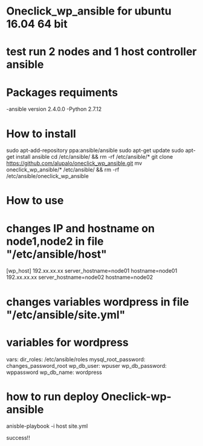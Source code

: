 # Oneclick_wp_ansible for ubuntu 16.04 64 bit
# test run 2 nodes and 1 host controller ansible

# Packages requiments
-ansible version 2.4.0.0
-Python 2.7.12

# How to install 
sudo apt-add-repository ppa:ansible/ansible
sudo apt-get update
sudo apt-get install ansible
cd /etc/ansible/ && rm -rf /etc/ansible/*
git clone https://github.com/alupalo/oneclick_wp_ansible.git 
mv oneclick_wp_ansible/* /etc/ansible/ && rm -rf /etc/ansible/oneclick_wp_ansible

# How to use
# changes IP and hostname on node1,node2 in file "/etc/ansible/host"
[wp_host]
192.xx.xx.xx server_hostname=node01 hostname=node01
192.xx.xx.xx server_hostname=node02 hostname=node02


# changes variables wordpress in file "/etc/ansible/site.yml"
# variables for wordpress
 vars:
   dir_roles: /etc/ansible/roles
   mysql_root_password: changes_password_root
   wp_db_user: wpuser
   wp_db_password: wppassword
   wp_db_name: wordpress


# how to run deploy Oneclick-wp-ansible
anisble-playbook -i host site.yml

success!!


